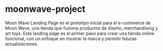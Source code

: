 # moonwave-project
Moon Wave Landing Page es el prototipo inicial para el e-commerce de Moon Wave, una tienda que fusiona productos de diseño, merchandising y art toys. Esta landing page es el primer paso para crear una tienda online funcional, con un enfoque en mostrar la marca y permitir futuras actualizaciones.
